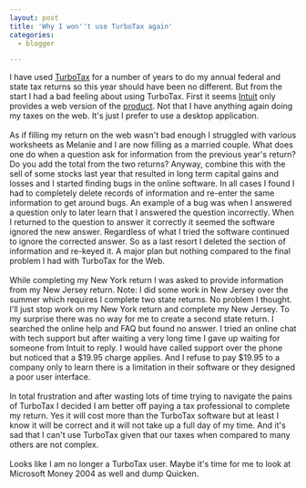 ```yaml
---
layout: post
title: 'Why I won''t use TurboTax again'
categories:
  - blogger

---
```


I have used <a href="http://www.turbotax.com/">TurboTax</a> for a number of years to do my annual federal and state tax returns so this year should have been no different.  But from the start I had a bad feeling about using TurboTax.  First it seems <a href="http://www.intuit.com/">Intuit</a> only provides a web version of the <a href="http://www.turbotax.intuit.com/welcome/internalnocobrand/live.htm?source=ttcommain">product</a>.  Not that I have anything again doing my taxes on the web.  It's just I prefer to use a desktop application.<br /><br />As if filling my return on the web wasn't bad enough I struggled with various worksheets as Melanie and I are now filling as a married couple.  What does one do when a question ask for information from the previous year's return?  Do you add the total from the two returns?  Anyway, combine this with the sell of some stocks last year that resulted in long term capital gains and losses and I started finding bugs in the online software.  In all cases I found I had to completely delete records of information and re-enter the same information to get around bugs.  An example of a bug was when I answered a question only to later learn that I answered the question incorrectly.  When I returned to the question to answer it correctly it seemed the software ignored the new answer.  Regardless of what I tried the software continued to ignore the corrected answer.  So as a last resort I deleted the section of information and re-keyed it.  A major plan but nothing compared to the final problem I had with TurboTax for the Web.<br /><br />While completing my New York return I was asked to provide information from my New Jersey return.  Note: I did some work in New Jersey over the summer which requires I complete two state returns.  No problem I thought.  I'll just stop work on my New York return and complete my New Jersey.  To my surprise there was no way for me to create a second state return.  I searched the online help and FAQ but found no answer.  I tried an online chat with tech support but after waiting a very long time I gave up waiting for someone from Intuit to reply.  I would have called support over the phone but noticed that a $19.95 charge applies.  And I refuse to pay $19.95 to a company only to learn there is a limitation in their software or they designed a poor user interface.<br /><br />In total frustration and after wasting lots of time trying to navigate the pains of TurboTax I decided I am better off paying a tax professional to complete my return.  Yes it will cost more than the TurboTax software but at least I know it will be correct and it will not take up a full day of my time.  And it's sad that I can't use TurboTax given that our taxes when compared to many others are not complex.  <br /><br />Looks like I am no longer a TurboTax user.  Maybe it's time for me to look at Microsoft Money 2004 as well and dump Quicken.<br /><br /><br />
